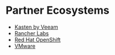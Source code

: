 # Partner Ecosystems

* [Kasten by Veeam](kasten/index.md)
* [Rancher Labs](rancher_labs/index.md)
* [Red Hat OpenShift](redhat_openshift/index.md)
* [VMware](vmware/index.md)
